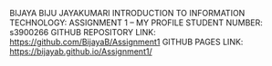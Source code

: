 BIJAYA BIJU JAYAKUMARI
INTRODUCTION TO INFORMATION TECHNOLOGY: ASSIGNMENT 1 – MY PROFILE
STUDENT NUMBER: s3900266
GITHUB REPOSITORY LINK: https://github.com/BijayaB/Assignment1 
GITHUB PAGES LINK: https://bijayab.github.io/Assignment1/ 
